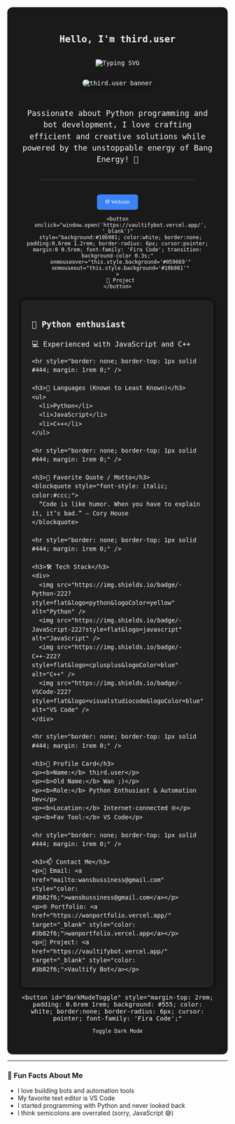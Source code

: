<section
  id="profile"
  style="text-align: center; color: #F7F7F7; font-family: 'Fira Code', monospace; background-color: #1a1a1a; padding: 2rem; max-width: 800px; margin: auto; border-radius: 12px;"
>
  <h1>Hello, I'm third.user</h1>

  <img
    src="https://readme-typing-svg.demolab.com?font=Fira+Code&duration=3000&pause=1000&color=F7F7F7&center=true&vCenter=true&width=435&lines=Hey%2C+I'm+third.user;Python+Enthusiast+%7C+Bot+Builder;Bang Energy-powered+Developer+%E2%98%95%EF%B8%8F"
    alt="Typing SVG"
    style="margin: 1rem 0; max-width: 100%;"
  />

  <img
    src="https://wallpapers.com/images/featured/4k-aesthetic-anime-qd4ytudgcxbxzab2.jpg"
    alt="third.user banner"
    style="max-width: 90%; height: auto; border-radius: 12px; box-shadow: 0 4px 8px rgba(0,0,0,0.3); margin-bottom: 1.5rem;"
  />

  <p style="max-width: 600px; margin: 1.5rem auto; font-size: 1.1rem; line-height: 1.5;">
    Passionate about Python programming and bot development, I love crafting efficient and creative solutions while powered by the unstoppable energy of Bang Energy! 🚀
  </p>

  <hr style="border: none; border-top: 1px solid #444; margin: 2rem auto; width: 80%;" />

  <div style="margin-bottom: 1.5rem;">
    <button
      onclick="window.open('https://wanportfolio.vercel.app/', '_blank')"
      style="background:#3b82f6; color:white; border:none; padding:0.6rem 1.2rem; border-radius: 6px; cursor:pointer; margin:0 0.5rem; font-family: 'Fira Code'; transition: background-color 0.3s;"
      onmouseover="this.style.background='#2563eb'"
      onmouseout="this.style.background='#3b82f6'"
    >
      🌐 Website
    </button>

    <button
      onclick="window.open('https://vaultifybot.vercel.app/', '_blank')"
      style="background:#10b981; color:white; border:none; padding:0.6rem 1.2rem; border-radius: 6px; cursor:pointer; margin:0 0.5rem; font-family: 'Fira Code'; transition: background-color 0.3s;"
      onmouseover="this.style.background='#059669'"
      onmouseout="this.style.background='#10b981'"
    >
      🚀 Project
    </button>
  </div>

  <div
    style="text-align: left; max-width: 600px; margin: auto; font-size: 1rem; line-height: 1.5; background:#222; padding: 1rem 1.5rem; border-radius: 10px; box-shadow: 0 0 8px #000;"
  >
    <h3>🐍 Python enthusiast</h3>
    <p>💻 Experienced with JavaScript and C++</p>

    <hr style="border: none; border-top: 1px solid #444; margin: 1rem 0;" />

    <h3>🧠 Languages (Known to Least Known)</h3>
    <ul>
      <li>Python</li>
      <li>JavaScript</li>
      <li>C++</li>
    </ul>

    <hr style="border: none; border-top: 1px solid #444; margin: 1rem 0;" />

    <h3>💬 Favorite Quote / Motto</h3>
    <blockquote style="font-style: italic; color:#ccc;">
      “Code is like humor. When you have to explain it, it’s bad.” – Cory House
    </blockquote>

    <hr style="border: none; border-top: 1px solid #444; margin: 1rem 0;" />

    <h3>🛠 Tech Stack</h3>
    <div>
      <img src="https://img.shields.io/badge/-Python-222?style=flat&logo=python&logoColor=yellow" alt="Python" />
      <img src="https://img.shields.io/badge/-JavaScript-222?style=flat&logo=javascript" alt="JavaScript" />
      <img src="https://img.shields.io/badge/-C++-222?style=flat&logo=cplusplus&logoColor=blue" alt="C++" />
      <img src="https://img.shields.io/badge/-VSCode-222?style=flat&logo=visualstudiocode&logoColor=blue" alt="VS Code" />
    </div>

    <hr style="border: none; border-top: 1px solid #444; margin: 1rem 0;" />

    <h3>🖤 Profile Card</h3>
    <p><b>Name:</b> third.user</p>
    <p><b>Old Name:</b> Wan ;)</p>
    <p><b>Role:</b> Python Enthusiast & Automation Dev</p>
    <p><b>Location:</b> Internet-connected 🌐</p>
    <p><b>Fav Tool:</b> VS Code</p>

    <hr style="border: none; border-top: 1px solid #444; margin: 1rem 0;" />

    <h3>📫 Contact Me</h3>
    <p>📧 Email: <a href="mailto:wansbussiness@gmail.com" style="color: #3b82f6;">wansbussiness@gmail.com</a></p>
    <p>🌐 Portfolio: <a href="https://wanportfolio.vercel.app/" target="_blank" style="color: #3b82f6;">wanportfolio.vercel.app</a></p>
    <p>🧪 Project: <a href="https://vaultifybot.vercel.app/" target="_blank" style="color: #3b82f6;">Vaultify Bot</a></p>
  </div>

  <button
    id="darkModeToggle"
    style="margin-top: 2rem; padding: 0.6rem 1rem; background: #555; color: white; border:none; border-radius: 6px; cursor: pointer; font-family: 'Fira Code';"
  >
    Toggle Dark Mode
  </button>
</section>

<script>
  const toggleBtn = document.getElementById('darkModeToggle');
  const profileSection = document.getElementById('profile');

  toggleBtn.addEventListener('click', () => {
    if (profileSection.style.backgroundColor === 'white') {
      profileSection.style.backgroundColor = '#1a1a1a';
      profileSection.style.color = '#F7F7F7';
      toggleBtn.style.background = '#555';
      toggleBtn.style.color = 'white';
    } else {
      profileSection.style.backgroundColor = 'white';
      profileSection.style.color = '#1a1a1a';
      toggleBtn.style.background = '#ddd';
      toggleBtn.style.color = '#222';
    }
  });
</script>

---

### 🎯 Fun Facts About Me

- I love building bots and automation tools  
- My favorite text editor is VS Code  
- I started programming with Python and never looked back  
- I think semicolons are overrated (sorry, JavaScript 😅)

